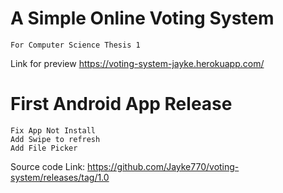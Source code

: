 # A Simple Online Voting System
    For Computer Science Thesis 1

Link for preview https://voting-system-jayke.herokuapp.com/

# First Android App Release
    Fix App Not Install
    Add Swipe to refresh
    Add File Picker
Source code Link: https://github.com/Jayke770/voting-system/releases/tag/1.0

